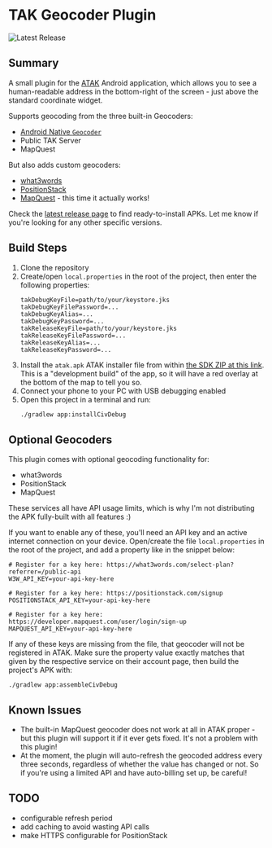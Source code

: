 # TAK Geocoder Plugin

![Latest Release](https://img.shields.io/github/v/release/jonapoul/tak-geocoder-plugin?style=for-the-badge)

## Summary
A small plugin for the [ATAK](https://github.com/deptofdefense/AndroidTacticalAssaultKit-CIV) Android application, which allows you to see a human-readable address in the bottom-right of the screen - just above the standard coordinate widget.

Supports geocoding from the three built-in Geocoders:
- [Android Native `Geocoder`](https://developer.android.com/reference/android/location/Geocoder)
- Public TAK Server
- MapQuest

But also adds custom geocoders:
- [what3words](https://what3words.com/)
- [PositionStack](https://positionstack.com/)
- [MapQuest](https://developer.mapquest.com/documentation/geocoding-api/) - this time it actually works!

Check the [latest release page](https://github.com/jonapoul/tak-geocoder-plugin/releases/latest) to find ready-to-install APKs. Let me know if you're looking for any other specific versions.

## Build Steps
1. Clone the repository
1. Create/open `local.properties` in the root of the project, then enter the following properties:
    ```properties
    takDebugKeyFile=path/to/your/keystore.jks
    takDebugKeyFilePassword=...
    takDebugKeyAlias=...
    takDebugKeyPassword=...
    takReleaseKeyFile=path/to/your/keystore.jks
    takReleaseKeyFilePassword=...
    takReleaseKeyAlias=...
    takReleaseKeyPassword=...
    ```
1. Install the `atak.apk` ATAK installer file from within [the SDK ZIP at this link](https://github.com/deptofdefense/AndroidTacticalAssaultKit-CIV/releases/download/4.5.1.13/atak-civ-sdk-4.5.1.13.zip). This is a "development build" of the app, so it will have a red overlay at the bottom of the map to tell you so.
1. Connect your phone to your PC with USB debugging enabled
1. Open this project in a terminal and run:
    ```bash
    ./gradlew app:installCivDebug
    ```

## Optional Geocoders

This plugin comes with optional geocoding functionality for:
- what3words
- PositionStack
- MapQuest

These services all have API usage limits, which is why I'm not distributing the APK fully-built with all features :)

If you want to enable any of these, you'll need an API key and an active internet connection on your device. Open/create the file `local.properties` in the root of the project, and add a property like in the snippet below:

```properties
# Register for a key here: https://what3words.com/select-plan?referrer=/public-api
W3W_API_KEY=your-api-key-here

# Register for a key here: https://positionstack.com/signup
POSITIONSTACK_API_KEY=your-api-key-here

# Register for a key here: https://developer.mapquest.com/user/login/sign-up
MAPQUEST_API_KEY=your-api-key-here
```

If any of these keys are missing from the file, that geocoder will not be registered in ATAK. Make sure the property value exactly matches that given by the respective service on their account page, then build the project's APK with:

```shell
./gradlew app:assembleCivDebug
```

## Known Issues

- The built-in MapQuest geocoder does not work at all in ATAK proper - but this plugin will support it if it ever gets fixed. It's not a problem with this plugin!
- At the moment, the plugin will auto-refresh the geocoded address every three seconds, regardless of whether the value has changed or not. So if you're using a limited API and have auto-billing set up, be careful!

## TODO
- configurable refresh period
- add caching to avoid wasting API calls
- make HTTPS configurable for PositionStack
